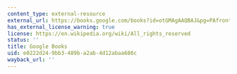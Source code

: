 ```yaml
---
content_type: external-resource
external_url: https://books.google.com/books?id=otGMAgAAQBAJ&pg=PAfrontcover#v=onepage&q&f=false
has_external_license_warning: true
license: https://en.wikipedia.org/wiki/All_rights_reserved
status: ''
title: Google Books
uid: e0222d24-9bb3-489b-a2ab-4d12abaa686c
wayback_url: ''
---
```

